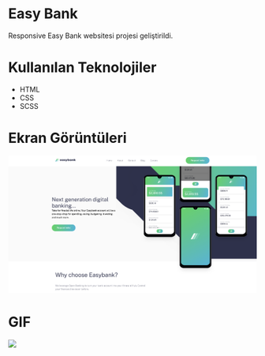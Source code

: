 # Easy Bank
Responsive Easy Bank websitesi projesi geliştirildi.

# Kullanılan Teknolojiler
- HTML
- CSS
- SCSS

# Ekran Görüntüleri
![](images/easy-bank.png)

# GIF
![](images/easy-bank.gif)